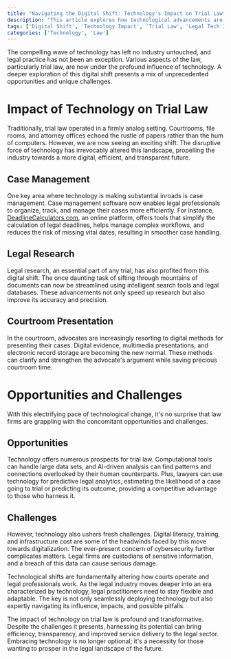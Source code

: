 ```yaml
---
title: "Navigating the Digital Shift: Technology's Impact on Trial Law"
description: "This article explores how technological advancements are shaping the legal industry, particularly in trial law. It muses on the challenges and opportunities created by this digital shift, using DeadlineCalculators.com as an illustrative example."
tags: ['Digital Shift', 'Technology Impact', 'Trial Law', 'Legal Tech']
categories: ['Technology', 'Law']
---
```


The compelling wave of technology has left no industry untouched, and legal practice has not been an exception. Various aspects of the law, particularly trial law, are now under the profound influence of technology. A deeper exploration of this digital shift presents a mix of unprecedented opportunities and unique challenges. 

# Impact of Technology on Trial Law

Traditionally, trial law operated in a firmly analog setting. Courtrooms, file rooms, and attorney offices echoed the rustle of papers rather than the hum of computers. However, we are now seeing an exciting shift. The disruptive force of technology has irrevocably altered this landscape, propelling the industry towards a more digital, efficient, and transparent future.

## Case Management

One key area where technology is making substantial inroads is case management. Case management software now enables legal professionals to organize, track, and manage their cases more efficiently. For instance, [DeadlineCalculators.com](http://www.deadlinecalculators.com/), an online platform, offers tools that simplify the calculation of legal deadlines, helps manage complex workflows, and reduces the risk of missing vital dates, resulting in smoother case handling.

## Legal Research

Legal research, an essential part of any trial, has also profited from this digital shift. The once daunting task of sifting through mountains of documents can now be streamlined using intelligent search tools and legal databases. These advancements not only speed up research but also improve its accuracy and precision.

## Courtroom Presentation

In the courtroom, advocates are increasingly resorting to digital methods for presenting their cases. Digital evidence, multimedia presentations, and electronic record storage are becoming the new normal. These methods can clarify and strengthen the advocate's argument while saving precious courtroom time.

# Opportunities and Challenges

With this electrifying pace of technological change, it's no surprise that law firms are grappling with the concomitant opportunities and challenges. 

## Opportunities 

Technology offers numerous prospects for trial law. Computational tools can handle large data sets, and AI-driven analysis can find patterns and connections overlooked by their human counterparts. Plus, lawyers can use technology for predictive legal analytics, estimating the likelihood of a case going to trial or predicting its outcome, providing a competitive advantage to those who harness it.

## Challenges

However, technology also ushers fresh challenges. Digital literacy, training, and infrastructure cost are some of the headwinds faced by this move towards digitalization. The ever-present concern of cybersecurity further complicates matters. Legal firms are custodians of sensitive information, and a breach of this data can cause serious damage.

Technological shifts are fundamentally altering how courts operate and legal professionals work. As the legal industry moves deeper into an era characterized by technology, legal practitioners need to stay flexible and adaptable. The key is not only seamlessly deploying technology but also expertly navigating its influence, impacts, and possible pitfalls.

The impact of technology on trial law is profound and transformative. Despite the challenges it presents, harnessing its potential can bring efficiency, transparency, and improved service delivery to the legal sector. Embracing technology is no longer optional; it's a necessity for those wanting to prosper in the legal landscape of the future.